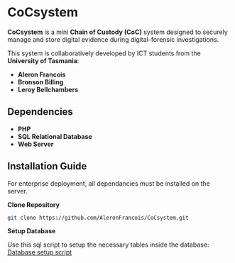 # CoCsystem

**CoCsystem** is a mini **Chain of Custody (CoC)** system designed to securely manage and store digital evidence during digital-forensic investigations.

This system is collaboratively developed by ICT students from the **University of Tasmania**:
- **Aleron Francois**
- **Bronson Billing**
- **Leroy Bellchambers**


## Dependencies
- **PHP**
- **SQL Relational Database**
- **Web Server**

## Installation Guide
For enterprise deployment, all dependancies must be installed on the server.

**Clone Repository**
```bash
git clone https://github.com/AleronFrancois/CoCsystem.git
```

**Setup Database**

Use this sql script to setup the necessary tables inside the database: 
[Database setup script](https://github.com/AleronFrancois/CoCsystem/blob/main/setup/database.sql)
